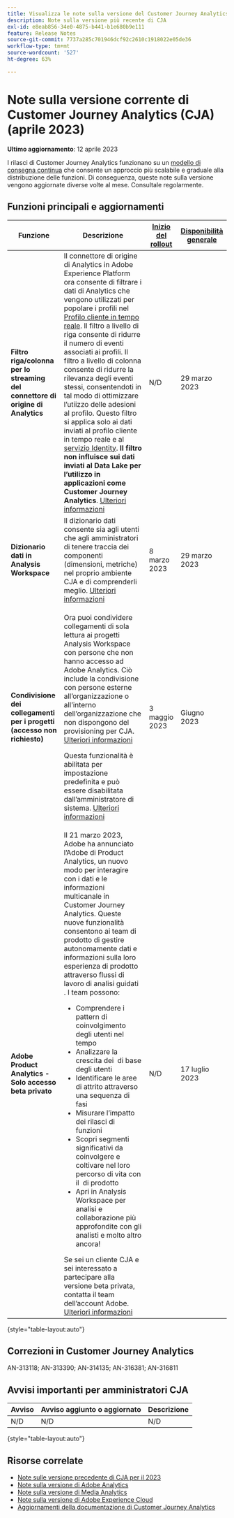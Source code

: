 ```yaml
---
title: Visualizza le note sulla versione del Customer Journey Analytics corrente
description: Note sulla versione più recente di CJA
exl-id: e8eab856-34e0-4875-b441-b1e680b9e111
feature: Release Notes
source-git-commit: 7737a285c701946dcf92c2610c1918022e05de36
workflow-type: tm+mt
source-wordcount: '527'
ht-degree: 63%

---
```


# Note sulla versione corrente di Customer Journey Analytics (CJA) (aprile 2023)

**Ultimo aggiornamento**: 12 aprile 2023

I rilasci di Customer Journey Analytics funzionano su un [modello di consegna continua](releases.md) che consente un approccio più scalabile e graduale alla distribuzione delle funzioni. Di conseguenza, queste note sulla versione vengono aggiornate diverse volte al mese. Consultale regolarmente.

## Funzioni principali e aggiornamenti

| Funzione | Descrizione | [Inizio del rollout](/help/release-notes/releases.md) | [Disponibilità generale](/help/release-notes/releases.md) |
| ----------- | ---------- | ----- | --- |
| **Filtro riga/colonna per lo streaming del connettore di origine di Analytics** | Il connettore di origine di Analytics in Adobe Experience Platform ora consente di filtrare i dati di Analytics che vengono utilizzati per popolare i profili nel [Profilo cliente in tempo reale](https://experienceleague.adobe.com/docs/experience-platform/profile/home.html?lang=it). Il filtro a livello di riga consente di ridurre il numero di eventi associati ai profili. Il filtro a livello di colonna consente di ridurre la rilevanza degli eventi stessi, consentendoti in tal modo di ottimizzare l’utiizzo delle adesioni al profilo. Questo filtro si applica solo ai dati inviati al profilo cliente in tempo reale e al [servizio Identity](https://experienceleague.adobe.com/docs/experience-platform/identity/home.html?lang=it). **Il filtro non influisce sui dati inviati al Data Lake per l’utilizzo in applicazioni come Customer Journey Analytics**. [Ulteriori informazioni](https://experienceleague.adobe.com/docs/experience-platform/sources/ui-tutorials/create/adobe-applications/analytics.html?lang=it#filtering-for-profile) | N/D | 29 marzo 2023 |
| **Dizionario dati in Analysis Workspace** | Il dizionario dati consente sia agli utenti che agli amministratori di tenere traccia dei componenti (dimensioni, metriche) nel proprio ambiente CJA e di comprenderli meglio. [Ulteriori informazioni](/help/components/data-dictionary/data-dictionary-overview.md) | 8 marzo 2023 | 29 marzo 2023 |
| **Condivisione dei collegamenti per i progetti (accesso non richiesto)** | <p>Ora puoi condividere collegamenti di sola lettura ai progetti Analysis Workspace con persone che non hanno accesso ad Adobe Analytics. Ciò include la condivisione con persone esterne all’organizzazione o all’interno dell’organizzazione che non dispongono del provisioning per CJA. [Ulteriori informazioni](https://experienceleague.adobe.com/docs/analytics-platform/using/cja-workspace/curate-share/share-projects.html?lang=en#share-public-link)</p> <p>Questa funzionalità è abilitata per impostazione predefinita e può essere disabilitata dall’amministratore di sistema. [Ulteriori informazioni](https://experienceleague.adobe.com/docs/analytics-platform/using/cja-workspace/user-preferences.html?lang=en#company-preferences)</p> | 3 maggio 2023 | Giugno 2023 |
| **Adobe Product Analytics - Solo accesso beta privato** | Il 21 marzo 2023, Adobe ha annunciato l’Adobe di Product Analytics, un nuovo modo per interagire con i dati e le informazioni multicanale in Customer Journey Analytics. Queste nuove funzionalità consentono ai team di prodotto di gestire autonomamente dati e informazioni sulla loro esperienza di prodotto attraverso flussi di lavoro di analisi guidati &#x200B;. I team possono:<ul><li>Comprendere i pattern di coinvolgimento degli utenti nel tempo &#x200B;</li><li>Analizzare la crescita dei &#x200B; di base degli utenti</li><li>Identificare le aree di attrito attraverso una sequenza di fasi &#x200B;</li><li>Misurare l’impatto dei rilasci di funzioni &#x200B;</li><li>Scopri segmenti significativi da coinvolgere e coltivare nel loro percorso di vita con il &#x200B; di prodotto</li><li>Apri in Analysis Workspace per analisi e collaborazione più approfondite con gli analisti e molto altro ancora! &#x200B;</li></ul>Se sei un cliente CJA e sei interessato a partecipare alla versione beta privata, contatta il team dell’account Adobe. [Ulteriori informazioni](https://business.adobe.com/products/product-analytics/adobe-product-analytics.html) | N/D | 17 luglio 2023 |

{style="table-layout:auto"}

## Correzioni in Customer Journey Analytics

AN-313118; AN-313390; AN-314135; AN-316381; AN-316811

## Avvisi importanti per amministratori CJA

| Avviso | Avviso aggiunto o aggiornato | Descrizione |
| --- | --- | --- |
| N/D | N/D | N/D |

{style="table-layout:auto"}

## Risorse correlate

* [Note sulle versione precedente di CJA per il 2023](/help/release-notes/2023.md)
* [Note sulla versione di Adobe Analytics](https://experienceleague.adobe.com/docs/analytics/release-notes/latest.html?lang=it)
* [Note sulla versione di Media Analytics](https://experienceleague.adobe.com/docs/media-analytics/using/additional-resources/release-notes.html?lang=it)
* [Note sulla versione di Adobe Experience Cloud](https://experienceleague.adobe.com/docs/release-notes/experience-cloud/current.html?lang=it)
* [Aggiornamenti della documentazione di Customer Journey Analytics](/help/release-notes/doc-changes.md)
